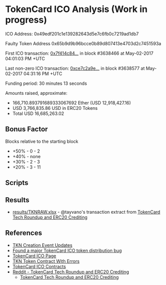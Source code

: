# TokenCard ICO Analysis (Work in progress)

ICO Address: 0x49edf201c1e139282643d5e7c6fb0c7219ad1db7

Faulty Token Address 0x65b9d9b96bcce0b89d807413e4703d2c7451593a

First ICO transaction: [0x7f414c84...](https://etherscan.io/tx/0x7f414c849a74122219a040115d6beab782c7bfefe5ccd66624eb23619aaa0eb5) in block #3638466 at May-02-2017 04:01:03 PM +UTC

Last non-zero ICO transaction: [0xce7c2a9e...](https://etherscan.io/tx/0xce7c2a9ee12480ced78d4ec940fc8776a872d6455e6acf62de8cbd3b0dd175f6) in block #3638577 at May-02-2017 04:31:16 PM +UTC

Funding period: 30 minutes 13 seconds

Amounts raised, approximate:

* 166,710.893791689333067692 Ether (USD 12,918,427.16)
* USD 3,766,835.86 USD in ERC20 Tokens
* Total USD 16,685,263.02

## Bonus Factor
Blocks relative to the starting block

* +50% - 0 - 2 
* +40% - none
* +30% - 2 - 3
* +20% - 3 - 11


## Scripts


## Results

* [results/TKNRAW.xlsx](results/TKNRAW.xlsx) - @tayvano's transaction extract from [TokenCard Tech Roundup and ERC20 Crediting](https://www.reddit.com/r/ethtrader/comments/6933oa/tokencard_tech_roundup_and_erc20_crediting/dh3j6hx/)

## References

* [TKN Creation Event Updates](https://medium.com/@MonolithStudio/tkn-creation-event-updates-d1390fccf557)
* [Found a major TokenCard ICO token distribution bug](https://www.reddit.com/r/ethtrader/comments/68xui9/found_a_major_tokencard_ico_token_distribution_bug/)
* [TokenCard ICO Page](http://tokencard.io)
* [TKN Token Contract With Errors](https://etherscan.io/address/0x65b9d9b96bcce0b89d807413e4703d2c7451593a)
* [TokenCard ICO Contracts](https://etherscan.io/address/0x49edf201c1e139282643d5e7c6fb0c7219ad1db7)
* [Reddit - TokenCard Tech Roundup and ERC20 Crediting](https://www.reddit.com/r/ethtrader/comments/6933oa/tokencard_tech_roundup_and_erc20_crediting/)
  * [TokenCard Tech Roundup and ERC20 Crediting](http://vessenes.com/tokencard-tech-roundup-and-erc20-crediting/)
